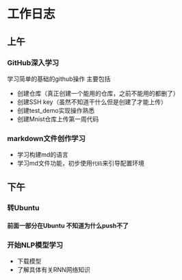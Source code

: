 # 工作日志
## 上午
### GitHub深入学习
学习简单的基础的github操作
主要包括
- 创建仓库（真正创建一个能用的仓库，之前不能用的都删了）
- 创建SSH key（虽然不知道干什么但是创建了才能上传）
- 创建test_demo实现操作熟悉
- 创建Mnist仓库上传第一周代码

### markdown文件创作学习
- 学习构建md的语言
- 学习md文件功能，初步使用```代码```来引导配置环境

## 下午
### 转Ubuntu
#### 前面一部分在Ubuntu 不知道为什么push不了
### 开始NLP模型学习
- 下载模型
- 了解具体有关RNN网络知识